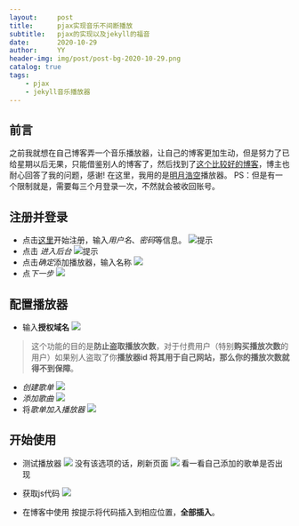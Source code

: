 ```yaml
---
layout:     post
title:      pjax实现音乐不间断播放
subtitle:   pjax的实现以及jekyll的福音
date:       2020-10-29
author:     YY
header-img: img/post/post-bg-2020-10-29.png
catalog: true
tags:
    - pjax
    - jekyll音乐播放器
---
```



## 前言
之前我就想在自己博客弄一个音乐播放器，让自己的博客更加生动，但是努力了已给星期以后无果，只能借鉴别人的博客了，然后找到了[这个比较好的博客](https://plushine.cn/)，博主也耐心回答了我的问题，感谢!
在这里，我用的是[明月浩空](https://player.lmih.cn/admin/user/register)播放器。
PS：但是有一个限制就是，需要每三个月登录一次，不然就会被收回账号。

## 注册并登录
- 点击[这里](https://player.lmih.cn/admin/user/register)开始注册，输入*用户名*、*密码*等信息。
![提示](https://cdn.jsdelivr.net/gh/xingjiahui/CDN@latest/2020/05/25/3d6f55bee4c6ca3649e321921ecb0b39.png)
- 点击 *进入后台*
![提示](https://cdn.jsdelivr.net/gh/xingjiahui/CDN@latest/2020/05/25/b82d55c457e7e16479c118f01ce37d65.png)
- 点击*确定*添加播放器，输入名称
![](https://cdn.jsdelivr.net/gh/xingjiahui/CDN@latest/2020/05/25/415dfe7feaf0c0f1876965322877c3ff.png)
- 点*下一步*
![](https://cdn.jsdelivr.net/gh/xingjiahui/CDN@latest/2020/05/25/30350dd8120ab202c6f807e9bcde93ed.png)

## 配置播放器
- 输入**授权域名**
![](https://cdn.jsdelivr.net/gh/xingjiahui/CDN@latest/2020/05/25/3a606cbb84de42fdf577ed4287c521c4.png)
> 这个功能的目的是**防止盗取播放次数**，对于付费用户（特别**购买播放次数**的用户）如果别人盗取了你**播放器id **将其用于自己网站，那么你的播放次数就得不到**保障**。
- *创建歌单*
![](https://cdn.jsdelivr.net/gh/xingjiahui/CDN@latest/2020/05/25/5b2bd5b78033ac7d59af91d16ae06dd3.png)
- *添加歌曲*
![](https://cdn.jsdelivr.net/gh/xingjiahui/CDN@latest/2020/05/25/122fb7dfdddd539ba38d55e54d46dfbc.png)
- 将*歌单加入播放器*
![](https://cdn.jsdelivr.net/gh/xingjiahui/CDN@latest/2020/05/25/4b879df06b221b802b0ff6bf9a9cddb1.png)

## 开始使用
- 测试播放器
![](https://cdn.jsdelivr.net/gh/xingjiahui/CDN@latest/2020/05/25/8216210ecffd2d0016f7241ada02d852.png)
没有该选项的话，刷新页面
![](https://cdn.jsdelivr.net/gh/xingjiahui/CDN@latest/2020/05/25/dc7c93e053086c97a34d6c9898139b37.png)
看一看自己添加的歌单是否出现

- 获取js代码
![](https://cdn.jsdelivr.net/gh/xingjiahui/CDN@latest/2020/05/25/04151a65990d96b6750e901e84c2050a.png)
- 在博客中使用
按提示将代码插入到相应位置，**全部插入**。